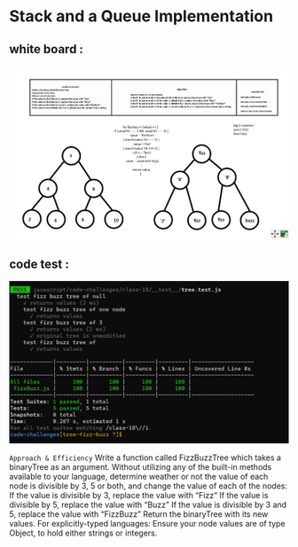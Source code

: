# Stack and a Queue Implementation


## white board :

![](whiteboard18.jpg)



## code test :

![](code18test.jpg)






``Approach & Efficiency``
Write a function called FizzBuzzTree which takes a binaryTree as an argument.
Without utilizing any of the built-in methods available to your language, determine weather or not the value of each node is divisible by 3, 5 or both, and change the value of each of the nodes:
If the value is divisible by 3, replace the value with “Fizz”
If the value is divisible by 5, replace the value with “Buzz”
If the value is divisible by 3 and 5, replace the value with “FizzBuzz” Return the binaryTree with its new values.
For explicitly-typed languages: Ensure your node values are of type Object, to hold either strings or integers.